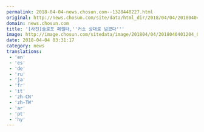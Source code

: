 ```yaml
---
permalink: 2018-04-04-news.chosun.com--1328448227.html
original: http://news.chosun.com/site/data/html_dir/2018/04/04/2018040401260.html
domain: news.chosun.com
title: '[사진]솔로포 페렐타,''커쇼 상대로 넘겼다'''
image: http://image.chosun.com/sitedata/image/201804/04/2018040401204_0.jpg
date: 2018-04-04 03:31:17
category: news
translations: 
 - 'en'
 - 'es'
 - 'de'
 - 'ru'
 - 'ja'
 - 'fr'
 - 'it'
 - 'zh-CN'
 - 'zh-TW'
 - 'ar'
 - 'pt'
 - 'hy'
---
```


